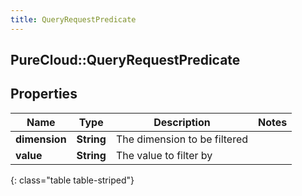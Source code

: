 ```yaml
---
title: QueryRequestPredicate
---
```

## PureCloud::QueryRequestPredicate

## Properties

|Name | Type | Description | Notes|
|------------ | ------------- | ------------- | -------------|
| **dimension** | **String** | The dimension to be filtered | |
| **value** | **String** | The value to filter by | |
{: class="table table-striped"}



